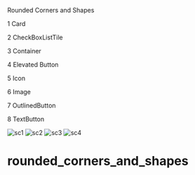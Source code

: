 Rounded Corners and Shapes

1 Card


2 CheckBoxListTile


3 Container


4 Elevated Button


5 Icon


6 Image


7 OutlinedButton


8 TextButton




![sc1](https://user-images.githubusercontent.com/41129787/148294703-1010b68b-61ae-48c4-8df5-bcabcf49955e.png)
![sc2](https://user-images.githubusercontent.com/41129787/148294720-a49910f0-11e1-482d-b4da-2c2c7fdfa335.png)
![sc3](https://user-images.githubusercontent.com/41129787/148294727-9fbf8c3e-89de-41de-a9d3-c93a69b5c53b.png)
![sc4](https://user-images.githubusercontent.com/41129787/148294730-c61734c8-5abe-4dd3-90bf-3a863d230922.png)

# rounded_corners_and_shapes

